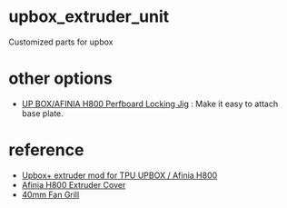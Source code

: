 # upbox_extruder_unit
Customized parts for upbox 

# other options
- [UP BOX/AFINIA H800 Perfboard Locking Jig](https://www.thingiverse.com/thing:1594626/files) : Make it easy to attach base plate.

# reference
- [Upbox+ extruder mod for TPU UPBOX / Afinia H800](https://www.thingiverse.com/thing:2912644)
- [Afinia H800 Extruder Cover](https://www.thingiverse.com/thing:3029965)
- [40mm Fan Grill](https://www.thingiverse.com/thing:2263462/files)
